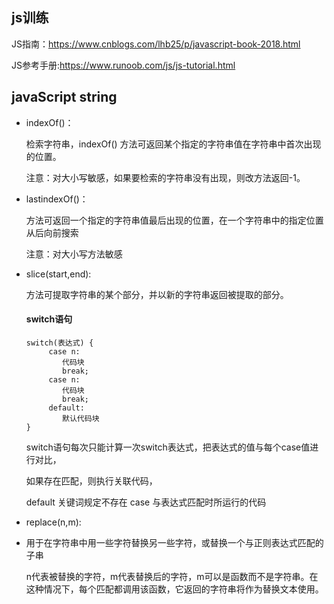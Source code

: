 ## js训练

JS指南：https://www.cnblogs.com/lhb25/p/javascript-book-2018.html

JS参考手册:https://www.runoob.com/js/js-tutorial.html

## javaScript string

* indexOf()：

  检索字符串，indexOf() 方法可返回某个指定的字符串值在字符串中首次出现的位置。

  注意：对大小写敏感，如果要检索的字符串没有出现，则改方法返回-1。

* lastindexOf()：

  方法可返回一个指定的字符串值最后出现的位置，在一个字符串中的指定位置从后向前搜索

  注意：对大小写方法敏感

* slice(start,end):

  方法可提取字符串的某个部分，并以新的字符串返回被提取的部分。

  #### switch语句

  ```
  switch(表达式) {
       case n:
          代码块
          break;
       case n:
          代码块
          break;
       default:
          默认代码块
  } 
  ```

  switch语句每次只能计算一次switch表达式，把表达式的值与每个case值进行对比，

  如果存在匹配，则执行关联代码，

  default 关键词规定不存在 case 与表达式匹配时所运行的代码

* replace(n,m):

* 用于在字符串中用一些字符替换另一些字符，或替换一个与正则表达式匹配的子串

  n代表被替换的字符，m代表替换后的字符，m可以是函数而不是字符串。在这种情况下，每个匹配都调用该函数，它返回的字符串将作为替换文本使用。